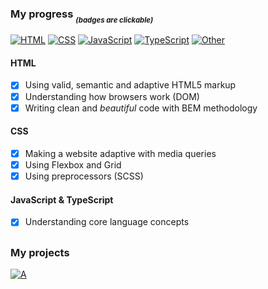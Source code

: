 ### My progress *<sub><sub>(badges are clickable)*

[![HTML](https://shields.io/badge/-HTML5-E34F26?logo=html5&style=for-the-badge&logoColor=fff)](https://www.youtube.com/watch?v=dQw4w9WgXcQ) 
[![CSS](https://shields.io/badge/-CSS3-1572B6?logo=css3&style=for-the-badge&logoColor=fff)](https://www.youtube.com/watch?v=dQw4w9WgXcQ)
[![JavaScript](https://shields.io/badge/-JavaScript-F7DF1E?logo=javascript&style=for-the-badge&logoColor=222)](https://www.youtube.com/watch?v=dQw4w9WgXcQ)
[![TypeScript](https://img.shields.io/badge/typescript-%23007ACC.svg?style=for-the-badge&logo=typescript&logoColor=white)](https://www.youtube.com/watch?v=dQw4w9WgXcQ)
[![*Other*](https://img.shields.io/badge/...and_more-f8d8ed?style=for-the-badge&logo=markdown&logoColor=white)](https://www.youtube.com/watch?v=dQw4w9WgXcQ)
  
#### HTML
  - [X] Using valid, semantic and adaptive HTML5 markup
  - [X] Understanding how browsers work (DOM)
  - [X] Writing clean and *beautiful* code with BEM methodology
  
#### CSS
  - [X] Making a website adaptive with media queries
  - [X] Using Flexbox and Grid
  - [X] Using preprocessors (SCSS)
  
#### JavaScript & TypeScript
  - [X] Understanding core language concepts
  
## 
### My projects
[![A](https://img.shields.io/badge/Notes,_Skills_And_Todos-%23000000.svg?style=for-the-badge&logo=notion&logoColor=white)](https://github.com/chlkvnck/chlkvnck/blob/gh-pages/README.md)

